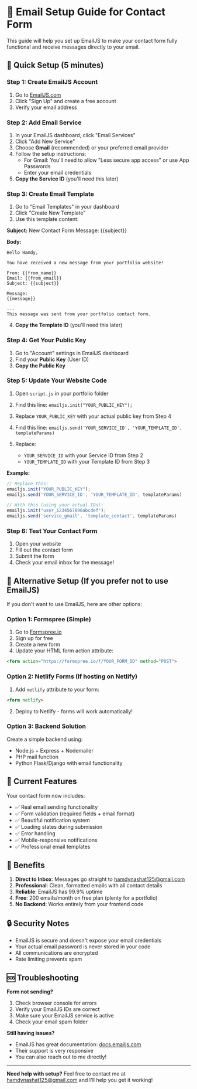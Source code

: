 # 📧 Email Setup Guide for Contact Form

This guide will help you set up EmailJS to make your contact form fully functional and receive messages directly to your email.

## 🚀 Quick Setup (5 minutes)

### Step 1: Create EmailJS Account
1. Go to [EmailJS.com](https://www.emailjs.com/)
2. Click "Sign Up" and create a free account
3. Verify your email address

### Step 2: Add Email Service
1. In your EmailJS dashboard, click "Email Services"
2. Click "Add New Service"
3. Choose **Gmail** (recommended) or your preferred email provider
4. Follow the setup instructions:
   - For Gmail: You'll need to allow "Less secure app access" or use App Passwords
   - Enter your email credentials
5. **Copy the Service ID** (you'll need this later)

### Step 3: Create Email Template
1. Go to "Email Templates" in your dashboard
2. Click "Create New Template"
3. Use this template content:

**Subject:** New Contact Form Message: {{subject}}

**Body:**
```
Hello Hamdy,

You have received a new message from your portfolio website!

From: {{from_name}}
Email: {{from_email}}
Subject: {{subject}}

Message:
{{message}}

---
This message was sent from your portfolio contact form.
```

4. **Copy the Template ID** (you'll need this later)

### Step 4: Get Your Public Key
1. Go to "Account" settings in EmailJS dashboard
2. Find your **Public Key** (User ID)
3. **Copy the Public Key**

### Step 5: Update Your Website Code
1. Open `script.js` in your portfolio folder
2. Find this line: `emailjs.init("YOUR_PUBLIC_KEY");`
3. Replace `YOUR_PUBLIC_KEY` with your actual public key from Step 4

4. Find this line: `emailjs.send('YOUR_SERVICE_ID', 'YOUR_TEMPLATE_ID', templateParams)`
5. Replace:
   - `YOUR_SERVICE_ID` with your Service ID from Step 2
   - `YOUR_TEMPLATE_ID` with your Template ID from Step 3

**Example:**
```javascript
// Replace this:
emailjs.init("YOUR_PUBLIC_KEY");
emailjs.send('YOUR_SERVICE_ID', 'YOUR_TEMPLATE_ID', templateParams)

// With this (using your actual IDs):
emailjs.init("user_1234567890abcdef");
emailjs.send('service_gmail', 'template_contact', templateParams)
```

### Step 6: Test Your Contact Form
1. Open your website
2. Fill out the contact form
3. Submit the form
4. Check your email inbox for the message!

## 🔧 Alternative Setup (If you prefer not to use EmailJS)

If you don't want to use EmailJS, here are other options:

### Option 1: Formspree (Simple)
1. Go to [Formspree.io](https://formspree.io/)
2. Sign up for free
3. Create a new form
4. Update your HTML form action attribute:
```html
<form action="https://formspree.io/f/YOUR_FORM_ID" method="POST">
```

### Option 2: Netlify Forms (If hosting on Netlify)
1. Add `netlify` attribute to your form:
```html
<form netlify>
```
2. Deploy to Netlify - forms will work automatically!

### Option 3: Backend Solution
Create a simple backend using:
- Node.js + Express + Nodemailer
- PHP mail function
- Python Flask/Django with email functionality

## 📱 Current Features

Your contact form now includes:
- ✅ Real email sending functionality
- ✅ Form validation (required fields + email format)
- ✅ Beautiful notification system
- ✅ Loading states during submission
- ✅ Error handling
- ✅ Mobile-responsive notifications
- ✅ Professional email templates

## 🎯 Benefits

1. **Direct to Inbox**: Messages go straight to hamdynashat125@gmail.com
2. **Professional**: Clean, formatted emails with all contact details
3. **Reliable**: EmailJS has 99.9% uptime
4. **Free**: 200 emails/month on free plan (plenty for a portfolio)
5. **No Backend**: Works entirely from your frontend code

## 🔒 Security Notes

- EmailJS is secure and doesn't expose your email credentials
- Your actual email password is never stored in your code
- All communications are encrypted
- Rate limiting prevents spam

## 🆘 Troubleshooting

**Form not sending?**
1. Check browser console for errors
2. Verify your EmailJS IDs are correct
3. Make sure your EmailJS service is active
4. Check your email spam folder

**Still having issues?**
- EmailJS has great documentation: [docs.emailjs.com](https://www.emailjs.com/docs/)
- Their support is very responsive
- You can also reach out to me directly!

---

**Need help with setup?** Feel free to contact me at hamdynashat125@gmail.com and I'll help you get it working!
